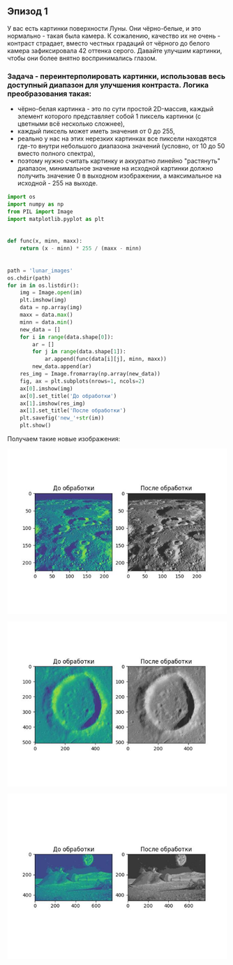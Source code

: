 ## Эпизод 1
У вас есть картинки поверхности Луны. Они чёрно-белые, и это нормально - такая была камера. К сожалению, качество их не очень - контраст страдает, вместо честных градаций от чёрного до белого камера зафиксировала 42 оттенка серого. Давайте улучшим картинки, чтобы они более внятно воспринимались глазом.

### Задача - переинтерполировать картинки, использовав весь доступный диапазон для улучшения контраста. Логика преобразования такая:

* чёрно-белая картинка - это по сути простой 2D-массив, каждый элемент которого представляет собой 1 пиксель картинки (с цветными всё несколько сложнее),
* каждый пиксель может иметь значения от 0 до 255,
* реально у нас на этих нерезких картинках все пиксели находятся где-то внутри небольшого диапазона значений (условно, от 10 до 50 вместо полного спектра),
* поэтому нужно считать картинку и аккуратно линейно "растянуть" диапазон, минимальное значение на исходной картинки должно получить значение 0 в выходном изображении, а максимальное на исходной - 255 на выходе.

```Python
import os
import numpy as np
from PIL import Image
import matplotlib.pyplot as plt


def func(x, minn, maxx):
    return (x - minn) * 255 / (maxx - minn)


path = 'lunar_images'
os.chdir(path)
for im in os.listdir():
    img = Image.open(im)
    plt.imshow(img)
    data = np.array(img)
    maxx = data.max()
    minn = data.min()
    new_data = []
    for i in range(data.shape[0]):
        ar = []
        for j in range(data.shape[1]):
            ar.append(func(data[i][j], minn, maxx))
        new_data.append(ar)
    res_img = Image.fromarray(np.array(new_data))
    fig, ax = plt.subplots(nrows=1, ncols=2)
    ax[0].imshow(img)
    ax[0].set_title('До обработки')
    ax[1].imshow(res_img)
    ax[1].set_title('После обработки')
    plt.savefig('new_'+str(im))
    plt.show()
```

Получаем такие новые изображения:

![луна1](new_lunar01.jpg)

![луна2](new_lunar02.jpg)

![луна3](new_lunar03.jpg)
